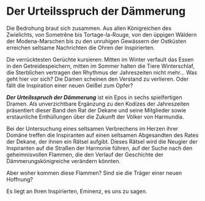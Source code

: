 # Der Urteilsspruch der Dämmerung

Die Bedrohung braut sich zusammen. Aus allen Königreichen des Zwielichts, von Sometrêne bis Tortage-la-Rouge, von den üppigen Wäldern der Modena-Marschen bis zu den unruhigen Gewässern der Ostküsten erreichen seltsame Nachrichten die Ohren der Inspirierten.

Die verrücktesten Gerüchte kursieren: Mitten im Winter verfault das Essen in den Getreidespeichern, mitten im Sommer halten die Tiere Winterschlaf, die Sterblichen vertragen den Rhythmus der Jahreszeiten nicht mehr... Was geht hier vor sich? Die Damen scheinen den Verstand zu verlieren. Oder fällt die Inspiration einer neuen Geißel zum Opfer?

***Der Urteilsspruch der Dämmerung*** ist ein Epos in sechs spielfertigen Dramen. Als unverzichtbare Ergänzung zu den Kodizes der Jahreszeiten präsentiert dieser Band den Rat der Dekane und seine Mitglieder sowie erstaunliche Enthüllungen über die Zukunft der Völker von Harmundia.

Bei der Untersuchung eines seltsamen Verbrechens im Herzen ihrer Domäne treffen die Inspiranten auf einen seltsamen Abgesandten des Rates der Dekane, der ihnen ein Rätsel aufgibt. Dieses Rätsel wird die Neugier der Inspiranten auf die Straßen der Harmonie führen, auf der Suche nach den geheimnisvollen Flammen, die den Verlauf der Geschichte der Dämmerungskönigreiche verändern könnten.

Aber woher kommen diese Flammen? Sind sie die Träger einer neuen Hoffnung?

Es liegt an Ihren Inspirierten, Eminenz, es uns zu sagen.

